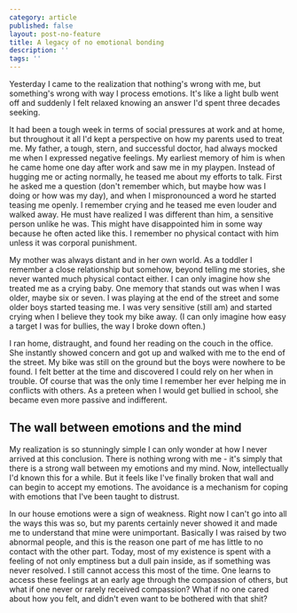 ```yaml
---
category: article
published: false
layout: post-no-feature
title: A legacy of no emotional bonding
description: ''
tags: ''
---
```

Yesterday I came to the realization that nothing's wrong with me, but something's wrong with way I process emotions. It's like a light bulb went off and suddenly I felt relaxed knowing an answer I'd spent three decades seeking.

It had been a tough week in terms of social pressures at work and at home, but throughout it all I'd kept a perspective on how my parents used to treat me. My father, a tough, stern, and successful doctor, had always mocked me when I expressed negative feelings. My earliest memory of him is when he came home one day after work and saw me in my playpen. Instead of hugging me or acting normally, he teased me about my efforts to talk. First he asked me a question (don't remember which, but maybe how was I doing or how was my day), and when I mispronounced a word he started teasing me openly. I remember crying and he teased me even louder and walked away. He must have realized I was different than him, a sensitive person unlike he was. This might have disappointed him in some way because he often acted like this. I remember no physical contact with him unless it was corporal punishment.

My mother was always distant and in her own world. As a toddler I remember a close relationship but somehow, beyond telling me stories, she never wanted much physical contact either. I can only imagine how she treated me as a crying baby. One memory that stands out was when I was older, maybe six or seven. I was playing at the end of the street and some older boys started teasing me. I was very sensitive (still am) and started crying when I believe they took my bike away. (I can only imagine how easy a target I was for bullies, the way I broke down often.)

I ran home, distraught, and found her reading on the couch in the office. She instantly showed concern and got up and walked with me to the end of the street. My bike was still on the ground but the boys were nowhere to be found. I felt better at the time and discovered I could rely on her when in trouble. Of course that was the only time I remember her ever helping me in conflicts with others. As a preteen when I would get bullied in school, she became even more passive and indifferent.

## The wall between emotions and the mind

My realization is so stunningly simple I can only wonder at how I never arrived at this conclusion. There is nothing wrong with me - it's simply that there is a strong wall between my emotions and my mind. Now, intellectually I'd known this for a while. But it feels like I've finally broken that wall and can begin to accept my emotions. The avoidance is a mechanism for coping with emotions that I've been taught to distrust. 

In our house emotions were a sign of weakness. Right now I can't go into all the ways this was so, but my parents certainly never showed it and made me to understand that mine were unimportant. Basically I was raised by two abnormal people, and this is the reason one part of me has little to no contact with the other part. Today, most of my existence is spent with a feeling of not only emptiness but a dull pain inside, as if something was never resolved. I still cannot access this most of the time. One learns to access these feelings at an early age through the compassion of others, but what if one never or rarely received compassion? What if no one cared about how you felt, and didn't even want to be bothered with that shit?



